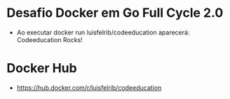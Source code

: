 # Desafio Docker em Go Full Cycle 2.0
- Ao executar docker run luisfelrib/codeeducation aparecerá: Codeeducation Rocks!

# Docker Hub
- https://hub.docker.com/r/luisfelrib/codeeducation